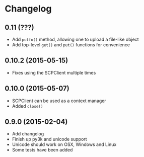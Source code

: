 # Changelog

## 0.11 (???)

- Add `putfo()` method, allowing one to upload a file-like object
- Add top-level `get()` and `put()` functions for convenience

## 0.10.2 (2015-05-15)

- Fixes using the SCPClient multiple times

## 0.10.0 (2015-05-07)

- SCPClient can be used as a context manager
- Added `close()`

## 0.9.0 (2015-02-04)

- Add changelog
- Finish up py3k and unicode support
- Unicode should work on OSX, Windows and Linux
- Some tests have been added

